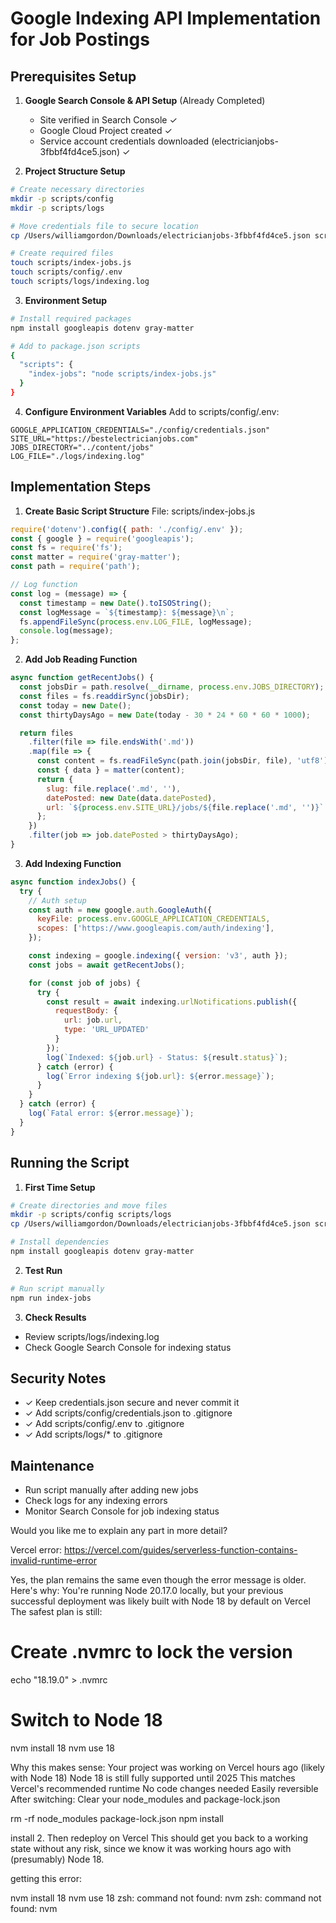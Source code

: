 # Google Indexing API Implementation for Job Postings

## Prerequisites Setup

1. **Google Search Console & API Setup** (Already Completed)
   - Site verified in Search Console ✓
   - Google Cloud Project created ✓
   - Service account credentials downloaded (electricianjobs-3fbbf4fd4ce5.json) ✓

2. **Project Structure Setup**
```bash
# Create necessary directories
mkdir -p scripts/config
mkdir -p scripts/logs

# Move credentials file to secure location
cp /Users/williamgordon/Downloads/electricianjobs-3fbbf4fd4ce5.json scripts/config/credentials.json

# Create required files
touch scripts/index-jobs.js
touch scripts/config/.env
touch scripts/logs/indexing.log
```

3. **Environment Setup**
```bash
# Install required packages
npm install googleapis dotenv gray-matter

# Add to package.json scripts
{
  "scripts": {
    "index-jobs": "node scripts/index-jobs.js"
  }
}
```

4. **Configure Environment Variables**
Add to scripts/config/.env:
```env
GOOGLE_APPLICATION_CREDENTIALS="./config/credentials.json"
SITE_URL="https://bestelectricianjobs.com"
JOBS_DIRECTORY="../content/jobs"
LOG_FILE="./logs/indexing.log"
```

## Implementation Steps

1. **Create Basic Script Structure**
File: scripts/index-jobs.js
```javascript
require('dotenv').config({ path: './config/.env' });
const { google } = require('googleapis');
const fs = require('fs');
const matter = require('gray-matter');
const path = require('path');

// Log function
const log = (message) => {
  const timestamp = new Date().toISOString();
  const logMessage = `${timestamp}: ${message}\n`;
  fs.appendFileSync(process.env.LOG_FILE, logMessage);
  console.log(message);
};
```

2. **Add Job Reading Function**
```javascript
async function getRecentJobs() {
  const jobsDir = path.resolve(__dirname, process.env.JOBS_DIRECTORY);
  const files = fs.readdirSync(jobsDir);
  const today = new Date();
  const thirtyDaysAgo = new Date(today - 30 * 24 * 60 * 60 * 1000);

  return files
    .filter(file => file.endsWith('.md'))
    .map(file => {
      const content = fs.readFileSync(path.join(jobsDir, file), 'utf8');
      const { data } = matter(content);
      return {
        slug: file.replace('.md', ''),
        datePosted: new Date(data.datePosted),
        url: `${process.env.SITE_URL}/jobs/${file.replace('.md', '')}`
      };
    })
    .filter(job => job.datePosted > thirtyDaysAgo);
}
```

3. **Add Indexing Function**
```javascript
async function indexJobs() {
  try {
    // Auth setup
    const auth = new google.auth.GoogleAuth({
      keyFile: process.env.GOOGLE_APPLICATION_CREDENTIALS,
      scopes: ['https://www.googleapis.com/auth/indexing'],
    });

    const indexing = google.indexing({ version: 'v3', auth });
    const jobs = await getRecentJobs();

    for (const job of jobs) {
      try {
        const result = await indexing.urlNotifications.publish({
          requestBody: {
            url: job.url,
            type: 'URL_UPDATED'
          }
        });
        log(`Indexed: ${job.url} - Status: ${result.status}`);
      } catch (error) {
        log(`Error indexing ${job.url}: ${error.message}`);
      }
    }
  } catch (error) {
    log(`Fatal error: ${error.message}`);
  }
}
```

## Running the Script

1. **First Time Setup**
```bash
# Create directories and move files
mkdir -p scripts/config scripts/logs
cp /Users/williamgordon/Downloads/electricianjobs-3fbbf4fd4ce5.json scripts/config/credentials.json

# Install dependencies
npm install googleapis dotenv gray-matter
```

2. **Test Run**
```bash
# Run script manually
npm run index-jobs
```

3. **Check Results**
- Review scripts/logs/indexing.log
- Check Google Search Console for indexing status

## Security Notes
- ✓ Keep credentials.json secure and never commit it
- ✓ Add scripts/config/credentials.json to .gitignore
- ✓ Add scripts/config/.env to .gitignore
- ✓ Add scripts/logs/* to .gitignore

## Maintenance
- Run script manually after adding new jobs
- Check logs for any indexing errors
- Monitor Search Console for job indexing status

Would you like me to explain any part in more detail?





Vercel error: https://vercel.com/guides/serverless-function-contains-invalid-runtime-error

Yes, the plan remains the same even though the error message is older. Here's why:
You're running Node 20.17.0 locally, but your previous successful deployment was likely built with Node 18 by default on Vercel
The safest plan is still:

# Create .nvmrc to lock the version
echo "18.19.0" > .nvmrc

# Switch to Node 18
nvm install 18
nvm use 18

Why this makes sense:
Your project was working on Vercel hours ago (likely with Node 18)
Node 18 is still fully supported until 2025
This matches Vercel's recommended runtime
No code changes needed
Easily reversible
After switching:
Clear your node_modules and package-lock.json

rm -rf node_modules package-lock.json
npm install

install
2. Then redeploy on Vercel
This should get you back to a working state without any risk, since we know it was working hours ago with (presumably) Node 18.

getting this error: 

nvm install 18
nvm use 18
zsh: command not found: nvm
zsh: command not found: nvm
